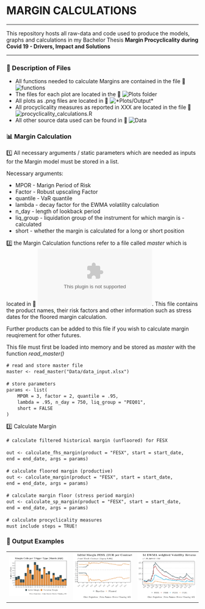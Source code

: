 # MARGIN CALCULATIONS

---

This repository hosts all raw-data and code used to produce the models, graphs and calculations in my Bachelor Thesis **Margin Procyclicality during Covid 19 - Drivers, 
Impact and Solutions**

---


### :open_file_folder: Description of Files

- All functions needed to calculate Margins are contained in the file :link: ![*functions*](*functions*)
- The files for each plot are located in the :link: ![*Plots*](plots) folder
- All plots as .png files are located in  :link: ![*Plots/Output](plots/output)*
- All procyclicality measures as reported in XXX are located in the file :link: ![*procyclicality_calculations.R*](procyclicality_calculations.R)
- All other source data used can be found in :link: ![*Data*](data)

### :bar_chart: Margin Calculation

:one: All necessary arguments / static parameters which are needed as inputs for the Margin model must be stored in a list.

Necessary arguments:

- MPOR - Marign Period of Risk
- Factor - Robust upscaling Factor
- quantile - VaR quantile
- lambda - decay factor for the EWMA volatility calculation
- n_day - length of lookback period
- liq_group - liquidation group of the instrument for which margin is - calculated
- short - whether the margin is calculated for a long or short position

:two: the Margin Calculation functions refer to a file called *master* which is located in :link: ![*Data/data_input.xlsx*](Data/data_input.xlsx). This file
contains the product names, their risk factors and other information such as stress dates for the floored margin calculation.

Further products can be added to this file if you wish to calculate margin reuqirement for other futures.

This file must first be loaded into memory and be stored as *master* with the function *read_master()*

```
# read and store master file
master <- read_master("Data/data_input.xlsx")

# store parameters 
params <- list(
    MPOR = 3, factor = 2, quantile = .95, 
    lambda = .95, n_day = 750, liq_group = "PEQ01", 
    short = FALSE
)
```

:three: Calculate Margin
```
# calculate filtered historical margin (unfloored) for FESX

out <- calculate_fhs_margin(product = "FESX", start = start_date, 
end = end_date, args = params)

# calculate floored margin (productive)
out <- calculate_margin(product = "FESX", start = start_date, 
end = end_date, args = params)

# calculate margin floor (stress period margin)
out <- calculate_sp_margin(product = "FESX", start = start_date, 
end = end_date, args = params)

# calculate procyclicality measures 
must include steps = TRUE!
```

### :rocket: Output Examples

|   |   | |
:-------------------------:|:-------------------------:|:-------------------------:
![](Plots/Output/IMC_March.png)  |  ![](Plots/Output/baseline_vs_stress.png) |  ![](Plots/Output/ewma_1d.png) 
